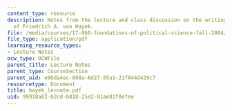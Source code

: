 ```yaml
---
content_type: resource
description: Notes from the lecture and class discussion on the writings and ideas
  of Friedrich A. von Hayek.
file: /media/courses/17-960-foundations-of-political-science-fall-2004/99918a82b2cdb81825e281ae81f0efee_hayek_lecnote.pdf
file_type: application/pdf
learning_resource_types:
- Lecture Notes
ocw_type: OCWFile
parent_title: Lecture Notes
parent_type: CourseSection
parent_uid: e9bda4ec-888a-6d27-55a1-21f044d429c7
resourcetype: Document
title: hayek_lecnote.pdf
uid: 99918a82-b2cd-b818-25e2-81ae81f0efee
---
```

